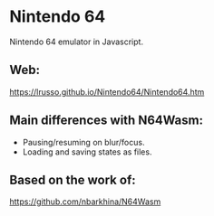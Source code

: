 # Nintendo 64

Nintendo 64 emulator in Javascript.


## Web:

https://lrusso.github.io/Nintendo64/Nintendo64.htm

## Main differences with N64Wasm:

* Pausing/resuming on blur/focus.
* Loading and saving states as files.

## Based on the work of:

https://github.com/nbarkhina/N64Wasm
